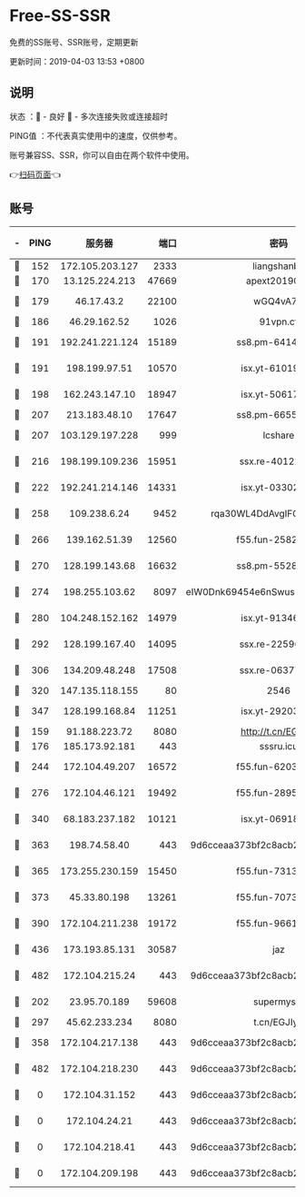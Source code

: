 # Free-SS-SSR

免费的SS账号、SSR账号，定期更新

更新时间：2019-04-03 13:53 +0800

## 说明

状态     ：🙂 - 良好 🙁 - 多次连接失败或连接超时

PING值   ：不代表真实使用中的速度，仅供参考。

账号兼容SS、SSR，你可以自由在两个软件中使用。

👉[扫码页面](https://liesauer.github.io/Free-SS-SSR/)👈

## 账号

|-|PING|服务器|端口|密码|加密方式|区域|
|:----:|:----:|:-----:|-----:|:----:|:----:|:----:|
|🙂|152|172.105.203.127|2333|liangshanbo|chacha20|JP|
|🙂|170|13.125.224.213|47669|apext2019001|chacha20|KR|
|🙂|179|46.17.43.2|22100|wGQ4vA7D|aes-256-gcm|RU|
|🙂|186|46.29.162.52|1026|91vpn.cf|rc4-md5|RU|
|🙂|191|192.241.221.124|15189|ss8.pm-64148140|aes-256-cfb|US|
|🙂|191|198.199.97.51|10570|isx.yt-61019132|aes-256-cfb|US|
|🙂|198|162.243.147.10|18947|isx.yt-50617659|aes-256-cfb|US|
|🙂|207|213.183.48.10|17647|ss8.pm-66557674|rc4-md5|RU|
|🙂|207|103.129.197.228|999|lcshare|aes-256-cfb|US|
|🙂|216|198.199.109.236|15951|ssx.re-40122828|aes-256-cfb|US|
|🙂|222|192.241.214.146|14331|isx.yt-03302114|aes-256-cfb|US|
|🙂|258|109.238.6.24|9452|rqa30WL4DdAvgIFG6Fs3znzTa|aes-256-cfb|FR|
|🙂|266|139.162.51.39|12560|f55.fun-25829930|aes-256-cfb|SG|
|🙂|270|128.199.143.68|16632|ss8.pm-55286223|aes-256-cfb|SG|
|🙂|274|198.255.103.62|8097|eIW0Dnk69454e6nSwuspv9DmS201tQ0D|aes-256-cfb|US|
|🙂|280|104.248.152.162|14979|isx.yt-91346300|aes-256-cfb|SG|
|🙂|292|128.199.167.40|14095|ssx.re-22596370|aes-256-cfb|SG|
|🙂|306|134.209.48.248|17508|ssx.re-06377061|aes-256-cfb|US|
|🙂|320|147.135.118.155|80|2546|chacha20|US|
|🙂|347|128.199.168.84|11251|isx.yt-29203965|aes-256-cfb|SG|
|🙂|159|91.188.223.72|8080|http://t.cn/EGJIyrl|rc4-md5|RU|
|🙂|176|185.173.92.181|443|sssru.icu|rc4-md5|RU|
|🙂|244|172.104.49.207|16572|f55.fun-62039376|aes-256-cfb|SG|
|🙂|276|172.104.46.121|19492|f55.fun-28953423|aes-256-cfb|SG|
|🙂|340|68.183.237.182|10121|isx.yt-06918011|aes-256-cfb|SG|
|🙂|363|198.74.58.40|443|9d6cceaa373bf2c8acb22e60b6a58be6|aes-256-cfb|US|
|🙂|365|173.255.230.159|15450|f55.fun-73133420|aes-256-cfb|US|
|🙂|373|45.33.80.198|13261|f55.fun-70732084|aes-256-cfb|US|
|🙂|390|172.104.211.238|19172|f55.fun-96617780|aes-256-cfb|US|
|🙂|436|173.193.85.131|30587|jaz|aes-256-cfb|US|
|🙂|482|172.104.215.24|443|9d6cceaa373bf2c8acb22e60b6a58be6|aes-256-cfb|US|
|🙁|202|23.95.70.189|59608|supermyssr|chacha20-ietf|US|
|🙁|297|45.62.233.234|8080|t.cn/EGJIyrl|rc4-md5|CA|
|🙁|358|172.104.217.138|443|9d6cceaa373bf2c8acb22e60b6a58be6|aes-256-cfb|US|
|🙁|482|172.104.218.230|443|9d6cceaa373bf2c8acb22e60b6a58be6|aes-256-cfb|US|
|🙁|0|172.104.31.152|443|9d6cceaa373bf2c8acb22e60b6a58be6|aes-256-cfb|US|
|🙁|0|172.104.24.21|443|9d6cceaa373bf2c8acb22e60b6a58be6|aes-256-cfb|US|
|🙁|0|172.104.218.41|443|9d6cceaa373bf2c8acb22e60b6a58be6|aes-256-cfb|US|
|🙁|0|172.104.209.198|443|9d6cceaa373bf2c8acb22e60b6a58be6|aes-256-cfb|US|
